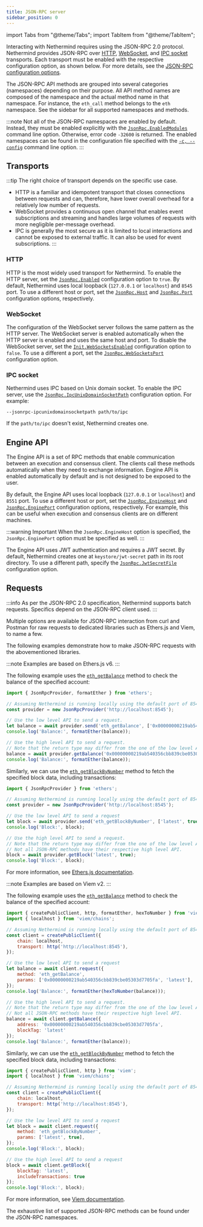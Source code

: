 ```yaml
---
title: JSON-RPC server
sidebar_position: 0
---
```


import Tabs from "@theme/Tabs";
import TabItem from "@theme/TabItem";

Interacting with Nethermind requires using the JSON-RPC 2.0 protocol. Nethermind provides JSON-RPC over [HTTP](#http),  [WebSocket](#websocket), and [IPC socket](#ipc-socket) transports. Each transport must be enabled with the respective configuration option, as shown below. For more details, see the [JSON-RPC configuration options](../fundamentals/configuration.md#jsonrpc).

The JSON-RPC API methods are grouped into several categories (namespaces) depending on their purpose. All API method names are composed of the namespace and the actual method name in that namespace. For instance, the `eth_call` method belongs to the `eth` namespace. See the sidebar for all supported namespaces and methods.

:::note
Not all of the JSON-RPC namespaces are enabled by default. Instead, they must be enabled explicitly with the [`JsonRpc.EnabledModules`](../fundamentals/configuration.md#jsonrpc-enabledmodules) command line option. Otherwise, error code `-32600` is returned. The enabled namespaces can be found in the configuration file specified with the [`-c, --config`](../fundamentals/configuration.md#config) command line option.
:::

## Transports

:::tip
The right choice of transport depends on the specific use case.

- HTTP is a familiar and idempotent transport that closes connections between requests and can, therefore, have lower overall overhead for a relatively low number of requests.
- WebSocket provides a continuous open channel that enables event subscriptions and streaming and handles large volumes of requests with more negligible per-message overhead.
- IPC is generally the most secure as it is limited to local interactions and cannot be exposed to external traffic. It can also be used for event subscriptions.
:::

### HTTP

HTTP is the most widely used transport for Nethermind. To enable the HTTP server, set the [`JsonRpc.Enabled`](../fundamentals/configuration.md#jsonrpc-enabled) configuration option to `true`. By default, Nethermind uses local loopback (`127.0.0.1` or `localhost`) and `8545` port. To use a different host or port, set the [`JsonRpc.Host`](../fundamentals/configuration.md#jsonrpc-host) and [`JsonRpc.Port`](../fundamentals/configuration.md#jsonrpc-port) configuration options, respectively.

### WebSocket

The configuration of the WebSocket server follows the same pattern as the HTTP server. The WebSocket server is enabled automatically when the HTTP server is enabled and uses the same host and port. To disable the WebSocket server, set the [`Init.WebSocketsEnabled`](../fundamentals/configuration.md#init-websocketsenabled) configuration option to `false`. To use a different a port, set the [`JsonRpc.WebSocketsPort`](../fundamentals/configuration.md#jsonrpc-websocketsport) configuration option.

### IPC socket

Nethermind uses IPC based on Unix domain socket. To enable the IPC server, use the [`JsonRpc.IpcUnixDomainSocketPath`](../fundamentals/configuration.md#jsonrpc-ipcunixdomainsocketpath) configuration option. For example:

```
--jsonrpc-ipcunixdomainsocketpath path/to/ipc
```

If the `path/to/ipc` doesn't exist, Nethermind creates one.

## Engine API

The Engine API is a set of RPC methods that enable communication between an execution and consensus client. The clients call these methods automatically when they need to exchange information. Engine API is enabled automatically by default and is not designed to be exposed to the user.

By default, the Engine API uses local loopback (`127.0.0.1` or `localhost`) and `8551` port. To use a different host or port, set the [`JsonRpc.EngineHost`](../fundamentals/configuration.md#jsonrpc-enginehost) and [`JsonRpc.EnginePort`](../fundamentals/configuration.md#jsonrpc-engineport) configuration options, respectively. For example, this can be useful when execution and consensus clients are on different machines.

:::warning Important
When the `JsonRpc.EngineHost` option is specified, the `JsonRpc.EnginePort` option must be specified as well.
:::

The Engine API uses JWT authentication and requires a JWT secret. By default, Nethermind creates one at `keystore/jwt-secret` path in its root directory. To use a different path, specify the [`JsonRpc.JwtSecretFile`](../fundamentals/configuration.md#jsonrpc-jwtsecretfile) configuration option.

## Requests

:::info
As per the JSON-RPC 2.0 specification, Nethermind supports batch requests. Specifics depend on the JSON-RPC client used.
:::

Multiple options are available for JSON-RPC interaction from curl and Postman for raw requests to dedicated libraries such as Ethers.js and Viem, to name a few.

The following examples demonstrate how to make JSON-RPC requests with the abovementioned libraries.

<Tabs groupId="lib">
<TabItem value="ethers" label="Ethers.js">

:::note
Examples are based on Ethers.js v6.
:::

The following example uses the [`eth_getBalance`](./json-rpc-ns/eth.md#eth_getbalance) method to check the balance of the specified account:

```js
import { JsonRpcProvider, formatEther } from 'ethers';

// Assuming Nethermind is running locally using the default port of 8545
const provider = new JsonRpcProvider('http://localhost:8545');

// Use the low level API to send a request.
let balance = await provider.send('eth_getBalance', ['0x00000000219ab540356cbb839cbe05303d7705fa', 'latest']);
console.log('Balance:', formatEther(balance));

// Use the high level API to send a request.
// Note that the return type may differ from the one of the low level API.
balance = await provider.getBalance('0x00000000219ab540356cbb839cbe05303d7705fa', 'latest');
console.log('Balance:', formatEther(balance));
```

Similarly, we can use the [`eth_getBlockByNumber`](./json-rpc-ns/eth.md#eth_getblockbynumber) method to fetch the specified block data, including transactions:

```js
import { JsonRpcProvider } from 'ethers';

// Assuming Nethermind is running locally using the default port of 8545
const provider = new JsonRpcProvider('http://localhost:8545');

// Use the low level API to send a request
let block = await provider.send('eth_getBlockByNumber', ['latest', true]);
console.log('Block:', block);

// Use the high level API to send a request.
// Note that the return type may differ from the one of the low level API.
// Not all JSON-RPC methods have their respective high level API.
block = await provider.getBlock('latest', true);
console.log('Block:', block);
```

For more information, see [Ethers.js documentation](https://docs.ethers.org/v6/).

</TabItem>
<TabItem value="viem" label="Viem">

:::note
Examples are based on Viem v2.
:::

The following example uses the [`eth_getBalance`](./json-rpc-ns/eth.md#eth_getbalance) method to check the balance of the specified account:

```js
import { createPublicClient, http, formatEther, hexToNumber } from 'viem';
import { localhost } from 'viem/chains';

// Assuming Nethermind is running locally using the default port of 8545
const client = createPublicClient({
    chain: localhost,
    transport: http('http://localhost:8545'),
});

// Use the low level API to send a request
let balance = await client.request({
    method: 'eth_getBalance',
    params: ['0x00000000219ab540356cbb839cbe05303d7705fa', 'latest'],
});
console.log('Balance:', formatEther(hexToNumber(balance)));

// Use the high level API to send a request.
// Note that the return type may differ from the one of the low level API.
// Not all JSON-RPC methods have their respective high level API.
balance = await client.getBalance({
    address: '0x00000000219ab540356cbb839cbe05303d7705fa',
    blockTag: 'latest'
});
console.log('Balance:', formatEther(balance));
```

Similarly, we can use the [`eth_getBlockByNumber`](./json-rpc-ns/eth.md#eth_getblockbynumber) method to fetch the specified block data, including transactions:

```js
import { createPublicClient, http } from 'viem';
import { localhost } from 'viem/chains';

// Assuming Nethermind is running locally using the default port of 8545
const client = createPublicClient({
    chain: localhost,
    transport: http('http://localhost:8545'),
});

// Use the low level API to send a request
let block = await client.request({
    method: 'eth_getBlockByNumber',
    params: ['latest', true],
});
console.log('Block:', block);

// Use the high level API to send a request
block = await client.getBlock({
    blockTag: 'latest',
    includeTransactions: true
});
console.log('Block:', block);
```

For more information, see [Viem documentation](https://viem.sh/docs/getting-started).

</TabItem>
</Tabs>

The exhaustive list of supported JSON-RPC methods can be found under the JSON-RPC namespaces.
